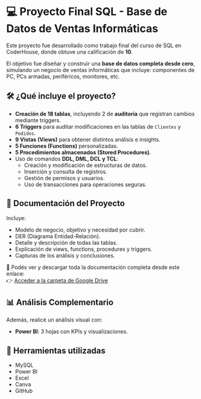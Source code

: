 # 💻 Proyecto Final SQL - Base de Datos de Ventas Informáticas

Este proyecto fue desarrollado como trabajo final del curso de SQL en CoderHouse, donde obtuve una calificación de **10**.

El objetivo fue diseñar y construir una **base de datos completa desde cero**, simulando un negocio de ventas informáticas que incluye: componentes de PC, PCs armadas, periféricos, monitores, etc.

## 🛠️ ¿Qué incluye el proyecto?

- **Creación de 18 tablas**, incluyendo 2 de **auditoría** que registran cambios mediante triggers.
- **6 Triggers** para auditar modificaciones en las tablas de `Clientes` y `Pedidos`.
- **9 Vistas (Views)** para obtener distintos análisis e insights.
- **5 Funciones (Functions)** personalizadas.
- **5 Procedimientos almacenados (Stored Procedures)**.
- Uso de comandos **DDL, DML, DCL y TCL**:
  - Creación y modificación de estructuras de datos.
  - Inserción y consulta de registros.
  - Gestión de permisos y usuarios.
  - Uso de transacciones para operaciones seguras.

## 📑 Documentación del Proyecto

Incluye:
- Modelo de negocio, objetivo y necesidad por cubrir.
- DER (Diagrama Entidad-Relación).
- Detalle y descripción de todas las tablas.
- Explicación de views, functions, procedures y triggers.
- Capturas de los análisis y conclusiones.

📂 Podés ver y descargar toda la documentación completa desde este enlace:  
👉 [Acceder a la carpeta de Google Drive](https://drive.google.com/drive/folders/1HJAhsQ3f-5Ss8_HepkqSUSRm7vVdiwIc?usp=sharing)

## 📊 Análisis Complementario

Además, realicé un análisis visual con:
- **Power BI**: 3 hojas con KPIs y visualizaciones.

## 🧠 Herramientas utilizadas

- MySQL
- Power BI
- Excel
- Canva
- GitHub


